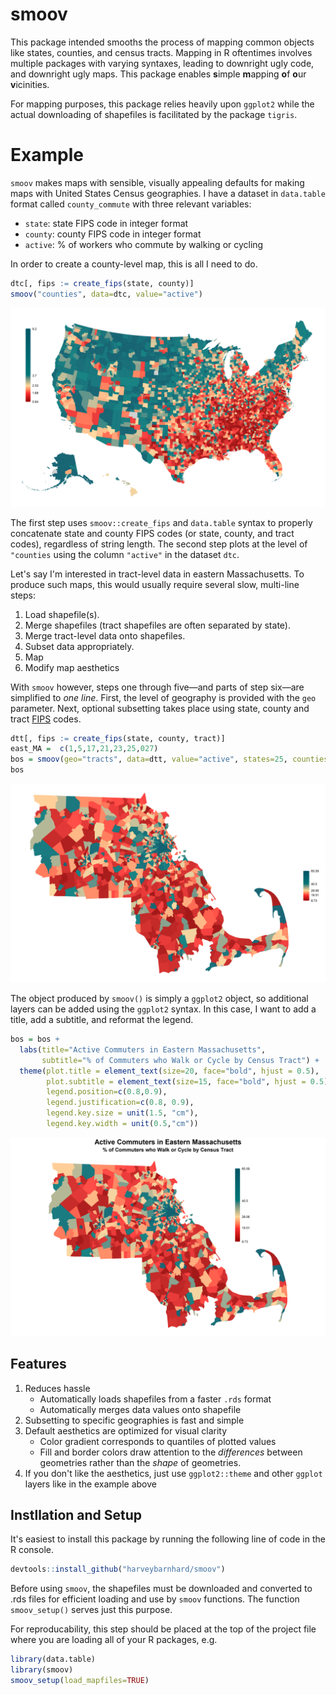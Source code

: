 # smoov
This package intended smooths the process of mapping common objects like states, counties,
and census tracts. Mapping in R oftentimes involves multiple packages with varying syntaxes, leading
to downright ugly code, and downright ugly maps.
This package enables **s**imple **m**apping **o**f **o**ur **v**icinities.

For mapping purposes, this package relies heavily upon `ggplot2` while the actual
downloading of shapefiles is facilitated by the package `tigris`.

# Example

`smoov` makes maps  with sensible, visually appealing defaults for making maps
with United States Census geographies. I have a dataset in `data.table` format
called `county_commute` with three relevant variables:

* `state`: state FIPS code in integer format
* `county`: county FIPS code in integer format
* `active`: % of workers who commute by walking or cycling

In order to create a county-level map, this is all I need to do.

```r
dtc[, fips := create_fips(state, county)]
smoov("counties", data=dtc, value="active")
```

![](examples/county_example.png)

The first step uses `smoov::create_fips` and `data.table` syntax
to properly concatenate state and
county FIPS codes (or state, county, and tract codes), regardless of string
length. The second step plots at the level of `"counties` using the
column `"active"` in the dataset `dtc`.

Let's say I'm interested in tract-level data in eastern Massachusetts. To produce
such maps, this would usually require several slow, multi-line steps:

1. Load shapefile(s).
2. Merge shapefiles (tract shapefiles are often
   separated by state).
3. Merge tract-level data onto shapefiles.
4. Subset data appropriately.
5. Map
6. Modify map aesthetics

With `smoov` however, steps one through five&mdash;and parts of step six&mdash;are
simplified to _one line_.
First, the level of geography is provided with the `geo` parameter.
Next, optional subsetting takes place using state, county and tract
[FIPS](https://transition.fcc.gov/oet/info/maps/census/fips/fips.txt#:~:text=FIPS%20codes%20are%20numbers%20which,to%20which%20the%20county%20belongs.)
codes. 

```r
dtt[, fips := create_fips(state, county, tract)]
east_MA =  c(1,5,17,21,23,25,027)
bos = smoov(geo="tracts", data=dtt, value="active", states=25, counties=east_MA)
bos
```

![](examples/tract_example1.png)

The object produced by `smoov()` is simply a `ggplot2` object, so additional layers
can be added using the `ggplot2` syntax. In this case, I want to add a title, add
a subtitle, and reformat the legend.

```r
bos = bos +
  labs(title="Active Commuters in Eastern Massachusetts",
       subtitle="% of Commuters who Walk or Cycle by Census Tract") +
  theme(plot.title = element_text(size=20, face="bold", hjust = 0.5),
        plot.subtitle = element_text(size=15, face="bold", hjust = 0.5),
        legend.position=c(0.8,0.9),
        legend.justification=c(0.8, 0.9),
        legend.key.size = unit(1.5, "cm"),
        legend.key.width = unit(0.5,"cm"))
```

![](examples/tract_example2.png)

## Features

1. Reduces hassle
   * Automatically loads shapefiles from a faster `.rds` format
   * Automatically merges data values onto shapefile
2. Subsetting to specific geographies is fast and simple
3. Default aesthetics are optimized for visual clarity
   * Color gradient corresponds to quantiles of plotted values
   * Fill and border colors draw attention to the _differences_ between
   geometries rather than the _shape_ of geometries.
4. If you don't like the aesthetics, just use `ggplot2::theme`
and other `ggplot` layers like in the example above

## Instllation and Setup

It's easiest to install this package by running the following line of code in the R
console.

```r
devtools::install_github("harveybarnhard/smoov")
```

Before using `smoov`, the shapefiles must be downloaded and converted to .rds files for
efficient loading and use by `smoov` functions. The function `smoov_setup()` serves
just this purpose.

For reproducability, this step should be placed at the top of the project file where
you are loading all of your R packages, e.g.

```r
library(data.table)
library(smoov)
smoov_setup(load_mapfiles=TRUE)
```
